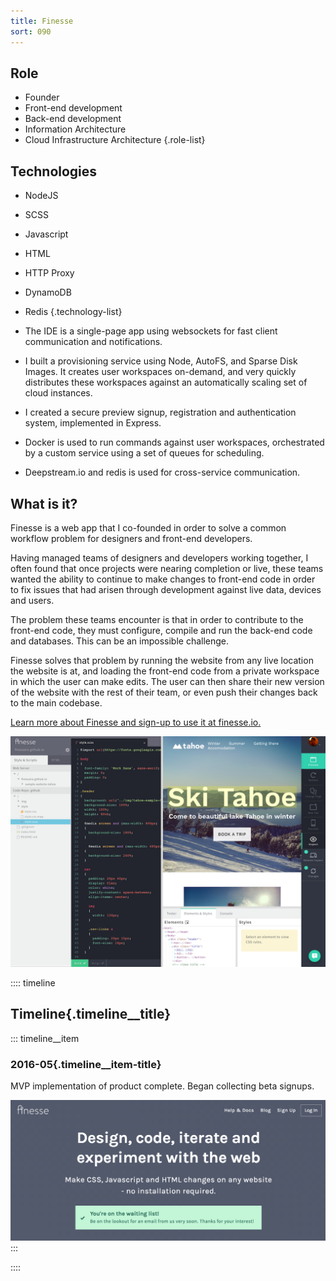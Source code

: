 ```yaml
---
title: Finesse
sort: 090
---
```


## Role
- Founder
- Front-end development
- Back-end development
- Information Architecture
- Cloud Infrastructure Architecture
{.role-list}

## Technologies
- NodeJS
- SCSS
- Javascript
- HTML
- HTTP Proxy
- DynamoDB
- Redis
{.technology-list}


- The IDE is a single-page app using websockets for fast client communication and notifications.
- I built a provisioning service using Node, AutoFS, and Sparse Disk Images. It creates user workspaces on-demand, and very quickly distributes these workspaces against an automatically scaling set of cloud instances.
- I created a secure preview signup, registration and authentication system, implemented in Express.
- Docker is used to run commands against user workspaces, orchestrated by a custom service using a set of queues for scheduling.
- Deepstream.io and redis is used for cross-service communication.


## What is it?
Finesse is a web app that I co-founded in order to solve a common workflow problem for designers and front-end developers.

Having managed teams of designers and developers working together, I often found that once projects were nearing completion or live, these teams wanted the ability to continue to make changes to front-end code in order to fix issues that had arisen through development against live data, devices and users.

The problem these teams encounter is that in order to contribute to the front-end code, they must configure, compile and run the back-end code and databases. This can be an impossible challenge.

Finesse solves that problem by running the website from any live location the website is at, and loading the front-end code from a private workspace in which the user can make edits. The user can then share their new version of the website with the rest of their team, or even push their changes back to the main codebase.

[Learn more about Finesse and sign-up to use it at finesse.io.](https://finesse.io)

<img class="content-image --screenshot" src="./workspace-preview.png" alt="finesse.io screenshot" />

:::: timeline
## Timeline{.timeline__title}

::: timeline__item
### 2016-05{.timeline__item-title}
MVP implementation of product complete. Began collecting beta signups.

<img class="timeline__item-image --screenshot" src="./timeline-signup.png" alt="finesse.io signup screenshot" />
:::

::::

